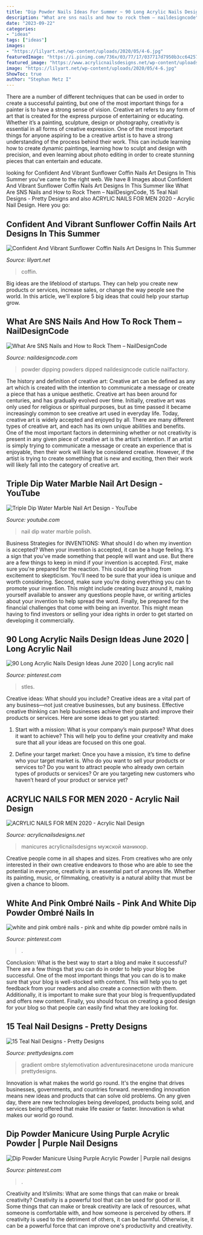 ```yaml
---
title: "Dip Powder Nails Ideas For Summer ~ 90 Long Acrylic Nails Design Ideas June 2020"
description: "What are sns nails and how to rock them – naildesigncode"
date: "2023-09-22"
categories:
- "ideas"
tags: ["ideas"]
images:
- "https://lilyart.net/wp-content/uploads/2020/05/4-6.jpg"
featuredImage: "https://i.pinimg.com/736x/03/77/17/037717d7950b3cc642571c6b161b3805.jpg"
featured_image: "https://www.acrylicnailsdesigns.net/wp-content/uploads/2020/10/Colorful-Acrylic-Nails.jpg"
image: "https://lilyart.net/wp-content/uploads/2020/05/4-6.jpg"
ShowToc: true
author: "Stephan Metz I"
---
```



There are a number of different techniques that can be used in order to create a successful painting, but one of the most important things for a painter is to have a strong sense of vision.
Creative art refers to any form of art that is created for the express purpose of entertaining or educating. Whether it’s a painting, sculpture, design or photography, creativity is essential in all forms of creative expression. One of the most important things for anyone aspiring to be a creative artist is to have a strong understanding of the process behind their work. This can include learning how to create dynamic paintings, learning how to sculpt and design with precision, and even learning about photo editing in order to create stunning pieces that can entertain and educate.

	

		
looking for Confident And Vibrant Sunflower Coffin Nails Art Designs In This Summer you've came to the right web. We have 8 Images about Confident And Vibrant Sunflower Coffin Nails Art Designs In This Summer like What Are SNS Nails and How to Rock Them – NailDesignCode, 15 Teal Nail Designs - Pretty Designs and also ACRYLIC NAILS FOR MEN 2020 - Acrylic Nail Design. Here you go:
		
    
## Confident And Vibrant Sunflower Coffin Nails Art Designs In This Summer

<img loading=lazy src="https://lilyart.net/wp-content/uploads/2020/05/4-6.jpg" onerror="this.onerror=null;this.src='https://tse1.mm.bing.net/th?id=OIP.48ZteerSzZALPSR17LUy1AHaJ_&amp;pid=15.1';" alt="Confident And Vibrant Sunflower Coffin Nails Art Designs In This Summer">

_Source: lilyart.net_

>coffin. 

	

Big ideas are the lifeblood of startups. They can help you create new products or services, increase sales, or change the way people see the world. In this article, we'll explore 5 big ideas that could help your startup grow.

    
## What Are SNS Nails And How To Rock Them – NailDesignCode

<img loading=lazy src="https://naildesigncode.com/wp-content/uploads/2017/06/5-11.jpg" onerror="this.onerror=null;this.src='https://tse3.mm.bing.net/th?id=OIP.48tKhI7T7rH3ddCK-hphOwHaFj&amp;pid=15.1';" alt="What Are SNS Nails and How to Rock Them – NailDesignCode">

_Source: naildesigncode.com_

>powder dipping powders dipped naildesigncode cuticle nailfactory. 

	

The history and definition of creative art: Creative art can be defined as any art which is created with the intention to communicate a message or create a piece that has a unique aesthetic.
Creative art has been around for centuries, and has gradually evolved over time. Initially, creative art was only used for religious or spiritual purposes, but as time passed it became increasingly common to see creative art used in everyday life. Today, creative art is widely accepted and enjoyed by all. There are many different types of creative art, and each has its own unique abilities and benefits.
One of the most important factors in determining whether or not creativity is present in any given piece of creative art is the artist’s intention. If an artist is simply trying to communicate a message or create an experience that is enjoyable, then their work will likely be considered creative. However, if the artist is trying to create something that is new and exciting, then their work will likely fall into the category of creative art.

    
## Triple Dip Water Marble Nail Art Design - YouTube

<img loading=lazy src="http://i.ytimg.com/vi/6DcgMRD96qk/maxresdefault.jpg" onerror="this.onerror=null;this.src='https://tse3.mm.bing.net/th?id=OIP._PR6gv17ammdu3FlsJdgngHaEK&amp;pid=15.1';" alt="Triple Dip Water Marble Nail Art Design - YouTube">

_Source: youtube.com_

>nail dip water marble polish. 

	

Business Strategies for INVENTIONS: What should I do when my invention is accepted?
When your invention is accepted, it can be a huge feeling. It's a sign that you've made something that people will want and use. But there are a few things to keep in mind if your invention is accepted. 
First, make sure you're prepared for the reaction. This could be anything from excitement to skepticism. You'll need to be sure that your idea is unique and worth considering. 
Second, make sure you're doing everything you can to promote your invention. This might include creating buzz around it, making yourself available to answer any questions people have, or writing articles about your invention to help spread the word. 
Finally, be prepared for the financial challenges that come with being an inventor. This might mean having to find investors or selling your idea rights in order to get started on developing it commercially.

    
## 90 Long Acrylic Nails Design Ideas June 2020 | Long Acrylic Nail

<img loading=lazy src="https://i.pinimg.com/736x/9f/5c/23/9f5c23bffc6c23a77e25c11d7c977ce5.jpg" onerror="this.onerror=null;this.src='https://tse4.mm.bing.net/th?id=OIP.Wiwz-5NM813u_eRm8XadWAHaJP&amp;pid=15.1';" alt="90 Long Acrylic Nails Design Ideas June 2020 | Long acrylic nail">

_Source: pinterest.com_

>stles. 

	

Creative ideas: What should you include?
Creative ideas are a vital part of any business—not just creative businesses, but any business. Effective creative thinking can help businesses achieve their goals and improve their products or services. Here are some ideas to get you started:
1. Start with a mission: What is your company’s main purpose? What does it want to achieve? This will help you to define your creativity and make sure that all your ideas are focused on this one goal.

2. Define your target market: Once you have a mission, it’s time to define who your target market is. Who do you want to sell your products or services to? Do you want to attract people who already own certain types of products or services? Or are you targeting new customers who haven’t heard of your product or service yet?

    
## ACRYLIC NAILS FOR MEN 2020 - Acrylic Nail Design

<img loading=lazy src="https://www.acrylicnailsdesigns.net/wp-content/uploads/2020/10/Colorful-Acrylic-Nails.jpg" onerror="this.onerror=null;this.src='https://tse1.mm.bing.net/th?id=OIP.XOoIMQBIyMgB2ilRHGNMPAHaI-&amp;pid=15.1';" alt="ACRYLIC NAILS FOR MEN 2020 - Acrylic Nail Design">

_Source: acrylicnailsdesigns.net_

>manicures acrylicnailsdesigns мужской маникюр. 

	

Creative people come in all shapes and sizes. From creatives who are only interested in their own creative endeavors to those who are able to see the potential in everyone, creativity is an essential part of anyones life. Whether its painting, music, or filmmaking, creativity is a natural ability that must be given a chance to bloom.

    
## White And Pink Ombré Nails - Pink And White Dip Powder Ombré Nails In

<img loading=lazy src="https://i.pinimg.com/736x/03/77/17/037717d7950b3cc642571c6b161b3805.jpg" onerror="this.onerror=null;this.src='https://tse4.mm.bing.net/th?id=OIP.f43MbCWa79SsIIkhuUahiQHaJ3&amp;pid=15.1';" alt="white and pink ombré nails - pink and white dip powder ombré nails in">

_Source: pinterest.com_

>. 

	

Conclusion: What is the best way to start a blog and make it successful?
There are a few things that you can do in order to help your blog be successful. One of the most important things that you can do is to make sure that your blog is well-stocked with content. This will help you to get feedback from your readers and also create a connection with them. Additionally, it is important to make sure that your blog is frequentlyupdated and offers new content. Finally, you should focus on creating a good design for your blog so that people can easily find what they are looking for.

    
## 15 Teal Nail Designs - Pretty Designs

<img loading=lazy src="http://www.prettydesigns.com/wp-content/uploads/2014/06/Gradient-Nails.jpg" onerror="this.onerror=null;this.src='https://tse2.mm.bing.net/th?id=OIP.jnXjrqZue1pYtxdAm-zSWAHaJ2&amp;pid=15.1';" alt="15 Teal Nail Designs - Pretty Designs">

_Source: prettydesigns.com_

>gradient ombre stylemotivation adventuresinacetone uroda manicure prettydesigns. 

	

Innovation is what makes the world go round. It's the engine that drives businesses, governments, and countries forward. neverending innovation means new ideas and products that can solve old problems. On any given day, there are new technologies being developed, products being sold, and services being offered that make life easier or faster. Innovation is what makes our world go round.

    
## Dip Powder Manicure Using Purple Acrylic Powder | Purple Nail Designs

<img loading=lazy src="https://i.pinimg.com/736x/9d/e7/5f/9de75f977390ce8a5e91f90b249bf449.jpg" onerror="this.onerror=null;this.src='https://tse3.mm.bing.net/th?id=OIP.Q2kZH-ygrA5A5RkZ8pEDtwHaJf&amp;pid=15.1';" alt="Dip Powder Manicure Using Purple Acrylic Powder | Purple nail designs">

_Source: pinterest.com_

>. 

	

Creativity and It’slimits: What are some things that can make or break creativity?
Creativity is a powerful tool that can be used for good or ill. Some things that can make or break creativity are lack of resources, what someone is comfortable with, and how someone is perceived by others. If creativity is used to the detriment of others, it can be harmful. Otherwise, it can be a powerful force that can improve one's productivity and creativity.

